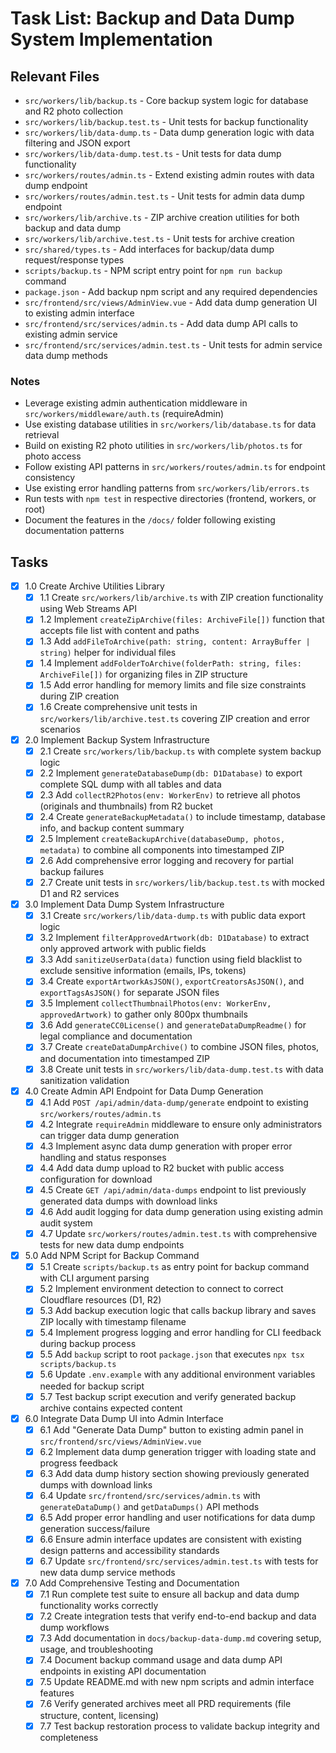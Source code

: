 # Task List: Backup and Data Dump System Implementation

## Relevant Files

- `src/workers/lib/backup.ts` - Core backup system logic for database and R2 photo collection
- `src/workers/lib/backup.test.ts` - Unit tests for backup functionality
- `src/workers/lib/data-dump.ts` - Data dump generation logic with data filtering and JSON export
- `src/workers/lib/data-dump.test.ts` - Unit tests for data dump functionality
- `src/workers/routes/admin.ts` - Extend existing admin routes with data dump endpoint
- `src/workers/routes/admin.test.ts` - Unit tests for admin data dump endpoint
- `src/workers/lib/archive.ts` - ZIP archive creation utilities for both backup and data dump
- `src/workers/lib/archive.test.ts` - Unit tests for archive creation
- `src/shared/types.ts` - Add interfaces for backup/data dump request/response types
- `scripts/backup.ts` - NPM script entry point for `npm run backup` command
- `package.json` - Add backup npm script and any required dependencies
- `src/frontend/src/views/AdminView.vue` - Add data dump generation UI to existing admin interface
- `src/frontend/src/services/admin.ts` - Add data dump API calls to existing admin service
- `src/frontend/src/services/admin.test.ts` - Unit tests for admin service data dump methods

### Notes

- Leverage existing admin authentication middleware in `src/workers/middleware/auth.ts` (requireAdmin)
- Use existing database utilities in `src/workers/lib/database.ts` for data retrieval
- Build on existing R2 photo utilities in `src/workers/lib/photos.ts` for photo access
- Follow existing API patterns in `src/workers/routes/admin.ts` for endpoint consistency
- Use existing error handling patterns from `src/workers/lib/errors.ts`
- Run tests with `npm test` in respective directories (frontend, workers, or root)
- Document the features in the `/docs/` folder following existing documentation patterns

## Tasks

- [x] 1.0 Create Archive Utilities Library
  - [x] 1.1 Create `src/workers/lib/archive.ts` with ZIP creation functionality using Web Streams API
  - [x] 1.2 Implement `createZipArchive(files: ArchiveFile[])` function that accepts file list with content and paths
  - [x] 1.3 Add `addFileToArchive(path: string, content: ArrayBuffer | string)` helper for individual files
  - [x] 1.4 Implement `addFolderToArchive(folderPath: string, files: ArchiveFile[])` for organizing files in ZIP structure
  - [x] 1.5 Add error handling for memory limits and file size constraints during ZIP creation
  - [x] 1.6 Create comprehensive unit tests in `src/workers/lib/archive.test.ts` covering ZIP creation and error scenarios

- [x] 2.0 Implement Backup System Infrastructure
  - [x] 2.1 Create `src/workers/lib/backup.ts` with complete system backup logic
  - [x] 2.2 Implement `generateDatabaseDump(db: D1Database)` to export complete SQL dump with all tables and data
  - [x] 2.3 Add `collectR2Photos(env: WorkerEnv)` to retrieve all photos (originals and thumbnails) from R2 bucket
  - [x] 2.4 Create `generateBackupMetadata()` to include timestamp, database info, and backup content summary
  - [x] 2.5 Implement `createBackupArchive(databaseDump, photos, metadata)` to combine all components into timestamped ZIP
  - [x] 2.6 Add comprehensive error logging and recovery for partial backup failures
  - [x] 2.7 Create unit tests in `src/workers/lib/backup.test.ts` with mocked D1 and R2 services

- [x] 3.0 Implement Data Dump System Infrastructure
  - [x] 3.1 Create `src/workers/lib/data-dump.ts` with public data export logic
  - [x] 3.2 Implement `filterApprovedArtwork(db: D1Database)` to extract only approved artwork with public fields
  - [x] 3.3 Add `sanitizeUserData(data)` function using field blacklist to exclude sensitive information (emails, IPs, tokens)
  - [x] 3.4 Create `exportArtworkAsJSON()`, `exportCreatorsAsJSON()`, and `exportTagsAsJSON()` for separate JSON files
  - [x] 3.5 Implement `collectThumbnailPhotos(env: WorkerEnv, approvedArtwork)` to gather only 800px thumbnails
  - [x] 3.6 Add `generateCC0License()` and `generateDataDumpReadme()` for legal compliance and documentation
  - [x] 3.7 Create `createDataDumpArchive()` to combine JSON files, photos, and documentation into timestamped ZIP
  - [x] 3.8 Create unit tests in `src/workers/lib/data-dump.test.ts` with data sanitization validation

- [x] 4.0 Create Admin API Endpoint for Data Dump Generation
  - [x] 4.1 Add `POST /api/admin/data-dump/generate` endpoint to existing `src/workers/routes/admin.ts`
  - [x] 4.2 Integrate `requireAdmin` middleware to ensure only administrators can trigger data dump generation
  - [x] 4.3 Implement async data dump generation with proper error handling and status responses
  - [x] 4.4 Add data dump upload to R2 bucket with public access configuration for download
  - [x] 4.5 Create `GET /api/admin/data-dumps` endpoint to list previously generated data dumps with download links
  - [x] 4.6 Add audit logging for data dump generation using existing admin audit system
  - [x] 4.7 Update `src/workers/routes/admin.test.ts` with comprehensive tests for new data dump endpoints

- [x] 5.0 Add NPM Script for Backup Command
  - [x] 5.1 Create `scripts/backup.ts` as entry point for backup command with CLI argument parsing
  - [x] 5.2 Implement environment detection to connect to correct Cloudflare resources (D1, R2)
  - [x] 5.3 Add backup execution logic that calls backup library and saves ZIP locally with timestamp filename
  - [x] 5.4 Implement progress logging and error handling for CLI feedback during backup process
  - [x] 5.5 Add `backup` script to root `package.json` that executes `npx tsx scripts/backup.ts`
  - [x] 5.6 Update `.env.example` with any additional environment variables needed for backup script
  - [x] 5.7 Test backup script execution and verify generated backup archive contains expected content

- [x] 6.0 Integrate Data Dump UI into Admin Interface
  - [x] 6.1 Add "Generate Data Dump" button to existing admin panel in `src/frontend/src/views/AdminView.vue`
  - [x] 6.2 Implement data dump generation trigger with loading state and progress feedback
  - [x] 6.3 Add data dump history section showing previously generated dumps with download links
  - [x] 6.4 Update `src/frontend/src/services/admin.ts` with `generateDataDump()` and `getDataDumps()` API methods
  - [x] 6.5 Add proper error handling and user notifications for data dump generation success/failure
  - [x] 6.6 Ensure admin interface updates are consistent with existing design patterns and accessibility standards
  - [x] 6.7 Update `src/frontend/src/services/admin.test.ts` with tests for new data dump service methods

- [x] 7.0 Add Comprehensive Testing and Documentation
  - [x] 7.1 Run complete test suite to ensure all backup and data dump functionality works correctly
  - [x] 7.2 Create integration tests that verify end-to-end backup and data dump workflows
  - [x] 7.3 Add documentation in `docs/backup-data-dump.md` covering setup, usage, and troubleshooting
  - [x] 7.4 Document backup command usage and data dump API endpoints in existing API documentation
  - [x] 7.5 Update README.md with new npm scripts and admin interface features
  - [x] 7.6 Verify generated archives meet all PRD requirements (file structure, content, licensing)
  - [x] 7.7 Test backup restoration process to validate backup integrity and completeness
